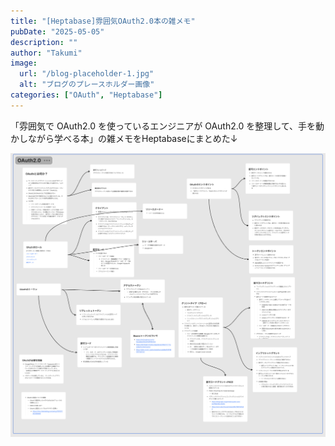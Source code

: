 ```yaml
---
title: "[Heptabase]雰囲気OAuth2.0本の雑メモ"
pubDate: "2025-05-05"
description: ""
author: "Takumi"
image:
  url: "/blog-placeholder-1.jpg"
  alt: "ブログのプレースホルダー画像"
categories: ["OAuth", "Heptabase"]
---
```


「雰囲気で OAuth2.0 を使っているエンジニアが OAuth2.0 を整理して、手を動かしながら学べる本」の雑メモをHeptabaseにまとめた↓

![alt text](<../../assets/20250505_oauth_heptabase.png>)

